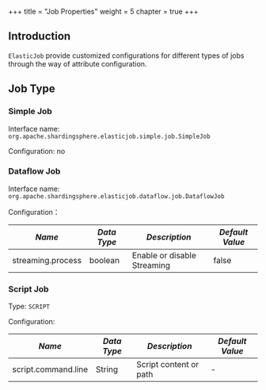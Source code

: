 +++
title = "Job Properties"
weight = 5
chapter = true
+++

## Introduction

`ElasticJob` provide customized configurations for different types of jobs through the way of attribute configuration.

## Job Type

### Simple Job

Interface name: `org.apache.shardingsphere.elasticjob.simple.job.SimpleJob`

Configuration: no

### Dataflow Job

Interface name: `org.apache.shardingsphere.elasticjob.dataflow.job.DataflowJob`

Configuration：

| *Name*             | *Data Type*   | *Description*               | *Default Value*  |
| -----------------  | -----------   | --------------------------- | ---------------- |
| streaming.process  | boolean       | Enable or disable Streaming | false            |

### Script Job

Type: `SCRIPT`

Configuration: 

| *Name*               | *Data Type*   | *Description*           | *Default Value*  |
| -------------------- | ------------- | ----------------------- | ---------------- |
| script.command.line  | String        | Script content or path  | -                |

